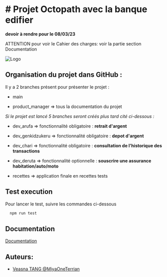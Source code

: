 # # Projet Octopath avec la banque edifier
**devoir à rendre pour le 08/03/23**

ATTENTION pour voir le Cahier des charges: voir la partie section Documentation

![Logo](https://welcome.univ-perp.fr/medias/photo/10808-_1626188408737-jpg?ID_FICHE=1013972)

## Organisation du projet dans GitHub :

Il y a 2 branches présent pour présenter le projet :

- main  

- product_manager => tous la documentation du projet 

_Si le projet est lancé 5 branches seront créés plus tard cité ci-dessous :_

- dev_arufa   => fonctionnalité obligatoire : **retrait d'argent**

- dev_genkidzukeru  => fonctionnalité obligatoire : **depot d'argent**

- dev_chari => fonctionnalité obligatoire : **consultation de l'historique des transactions**

- dev_deruta   => fonctionnalité optionnelle : **souscrire une assurance habitation/auto/moto**

- recettes     => application finale en recettes tests

## Test execution

Pour lancer le test, suivre les commandes ci-dessous

```bash
  npm run test
```

## Documentation

[Documentation](https://github.com/MiyaOneTerrian/m2_po_veasna_TANG/tree/product_manager)

## Auteurs:

- [Veasna TANG @MiyaOneTerrian](https://github.com/MiyaOneTerrian)
